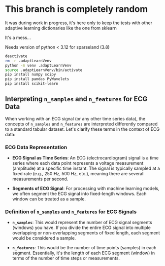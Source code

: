 # This branch is completely random

It was during work in progress, it's here only to keep the tests with other adaptive learning dictionaries like the one from sklearn

It's a mess...



Needs version of python < 3.12 for sparseland (3.8)

```sh
deactivate
rm -r .adaptLearnVenv
python -m venv .adaptLearnVenv
source .adaptLearnVenv/bin/activate
pip install numpy scipy
pip install pandas PyWavelets
pip install scikit-learn
```




## Interpreting `n_samples` and `n_features` for ECG Data

When working with an ECG signal (or any other time series data), the concepts of `n_samples` and `n_features` are interpreted differently compared to a standard tabular dataset. Let's clarify these terms in the context of ECG data:

### ECG Data Representation

- **ECG Signal as Time Series**: An ECG (electrocardiogram) signal is a time series where each data point represents a voltage measurement (amplitude) at a specific time instant. The signal is typically sampled at a fixed rate (e.g., 250 Hz, 500 Hz, etc.), meaning there are several measurements per second.

- **Segments of ECG Signal**: For processing with machine learning models, we often segment the ECG signal into fixed-length windows. Each window can be treated as a sample.

### Definition of `n_samples` and `n_features` for ECG Signals

- **`n_samples`**: This would represent the number of ECG signal segments (windows) you have. If you divide the entire ECG signal into multiple overlapping or non-overlapping segments of fixed length, each segment would be considered a sample.

- **`n_features`**: This would be the number of time points (samples) in each segment. Essentially, it's the length of each ECG segment (window) in terms of the number of time steps or measurements.
